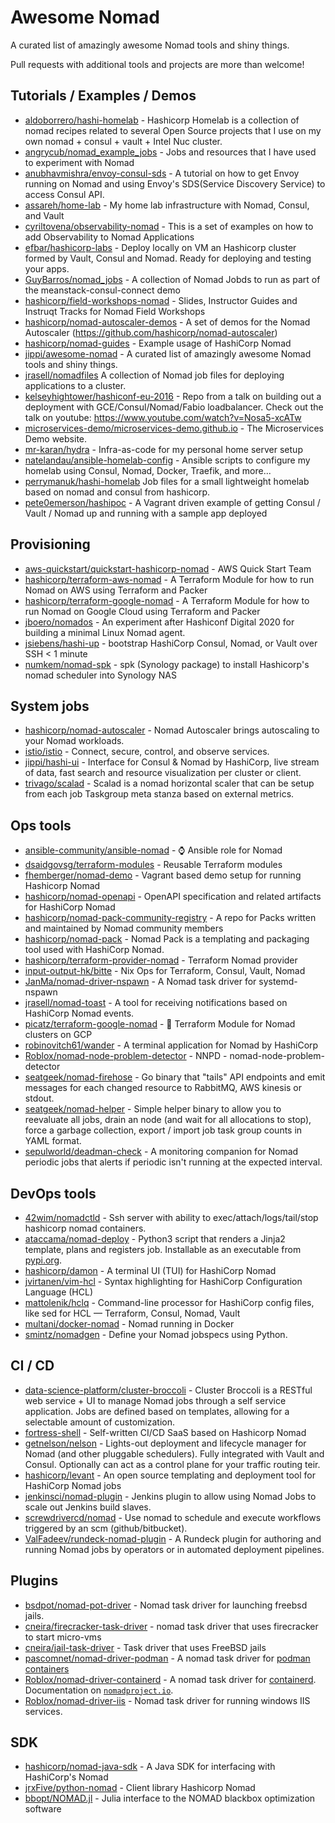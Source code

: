# Awesome Nomad

A curated list of amazingly awesome Nomad tools and shiny things.

Pull requests with additional tools and projects are more than welcome!

## Tutorials / Examples / Demos

- [aldoborrero/hashi-homelab](https://github.com/aldoborrero/hashi-homelab) - Hashicorp Homelab is a collection of nomad recipes related to several Open Source projects that I use on my own nomad + consul + vault + Intel Nuc cluster.
- [angrycub/nomad_example_jobs](https://github.com/angrycub/nomad_example_jobs) - Jobs and resources that I have used to experiment with Nomad
- [anubhavmishra/envoy-consul-sds](https://github.com/anubhavmishra/envoy-consul-sds) - A tutorial on how to get Envoy running on Nomad and using Envoy's SDS(Service Discovery Service) to access Consul API.
- [assareh/home-lab](https://github.com/assareh/home-lab) - My home lab infrastructure with Nomad, Consul, and Vault
- [cyriltovena/observability-nomad](https://github.com/cyriltovena/observability-nomad) - This is a set of examples on how to add Observability to Nomad Applications
- [efbar/hashicorp-labs](https://github.com/efbar/hashicorp-labs) - Deploy locally on VM an Hashicorp cluster formed by Vault, Consul and Nomad. Ready for deploying and testing your apps.
- [GuyBarros/nomad_jobs](https://github.com/GuyBarros/nomad_jobs) - A collection of Nomad Jobds to run as part of the meanstack-consul-connect demo
- [hashicorp/field-workshops-nomad](https://github.com/hashicorp/field-workshops-nomad) - Slides, Instructor Guides and Instruqt Tracks for Nomad Field Workshops
- [hashicorp/nomad-autoscaler-demos](https://github.com/hashicorp/nomad-autoscaler-demos) - A set of demos for the Nomad Autoscaler (https://github.com/hashicorp/nomad-autoscaler)
- [hashicorp/nomad-guides](https://github.com/hashicorp/nomad-guides) - Example usage of HashiCorp Nomad
- [jippi/awesome-nomad](https://github.com/jippi/awesome-nomad) - A curated list of amazingly awesome Nomad tools and shiny things.
- [jrasell/nomadfiles](https://github.com/jrasell/nomadfiles) A collection of Nomad job files for deploying applications to a cluster.
- [kelseyhightower/hashiconf-eu-2016](https://github.com/kelseyhightower/hashiconf-eu-2016) - Repo from a talk on building out a deployment with GCE/Consul/Nomad/Fabio loadbalancer. Check out the talk on youtube: <https://www.youtube.com/watch?v=Nosa5-xcATw>
- [microservices-demo/microservices-demo.github.io](https://github.com/microservices-demo/microservices-demo.github.io) - The Microservices Demo website.
- [mr-karan/hydra](https://github.com/mr-karan/hydra) - Infra-as-code for my personal home server setup
- [natelandau/ansible-homelab-config](https://github.com/natelandau/ansible-homelab-config) - Ansible scripts to configure my homelab using Consul, Nomad, Docker, Traefik, and more...
- [perrymanuk/hashi-homelab](https://github.com/perrymanuk/hashi-homelab) Job files for a small lightweight homelab based on nomad and consul from hashicorp.
- [pete0emerson/hashipoc](https://github.com/pete0emerson/hashipoc) - A Vagrant driven example of getting Consul / Vault / Nomad up and running with a sample app deployed

## Provisioning

- [aws-quickstart/quickstart-hashicorp-nomad](https://github.com/aws-quickstart/quickstart-hashicorp-nomad) - AWS Quick Start Team
- [hashicorp/terraform-aws-nomad](https://github.com/hashicorp/terraform-aws-nomad) - A Terraform Module for how to run Nomad on AWS using Terraform and Packer
- [hashicorp/terraform-google-nomad](https://github.com/hashicorp/terraform-google-nomad) - A Terraform Module for how to run Nomad on Google Cloud using Terraform and Packer
- [jboero/nomados](https://github.com/jboero/nomados) - An experiment after Hashiconf Digital 2020 for building a minimal Linux Nomad agent.
- [jsiebens/hashi-up](https://github.com/jsiebens/hashi-up) - bootstrap HashiCorp Consul, Nomad, or Vault over SSH < 1 minute
- [numkem/nomad-spk](https://github.com/numkem/nomad-spk) - spk (Synology package) to install Hashicorp's nomad scheduler into Synology NAS

## System jobs

- [hashicorp/nomad-autoscaler](https://github.com/hashicorp/nomad-autoscaler) - Nomad Autoscaler brings autoscaling to your Nomad workloads.
- [istio/istio](https://github.com/istio/istio) - Connect, secure, control, and observe services.
- [jippi/hashi-ui](https://github.com/jippi/hashi-ui) - Interface for Consul & Nomad by HashiCorp, live stream of data, fast search and resource visualization per cluster or client.
- [trivago/scalad](https://github.com/trivago/scalad) - Scalad is a nomad horizontal scaler that can be setup from each job Taskgroup meta stanza based on external metrics.

## Ops tools

- [ansible-community/ansible-nomad](https://github.com/ansible-community/ansible-nomad) - :watch: Ansible role for Nomad
- [dsaidgovsg/terraform-modules](https://github.com/dsaidgovsg/terraform-modules) - Reusable Terraform modules
- [fhemberger/nomad-demo](https://github.com/fhemberger/nomad-demo) - Vagrant based demo setup for running Hashicorp Nomad
- [hashicorp/nomad-openapi](https://github.com/hashicorp/nomad-openapi) - OpenAPI specification and related artifacts for HashiCorp Nomad
- [hashicorp/nomad-pack-community-registry](https://github.com/hashicorp/nomad-pack-community-registry) - A repo for Packs written and maintained by Nomad community members
- [hashicorp/nomad-pack](https://github.com/hashicorp/nomad-pack) - Nomad Pack is a templating and packaging tool used with HashiCorp Nomad.
- [hashicorp/terraform-provider-nomad](https://github.com/hashicorp/terraform-provider-nomad) - Terraform Nomad provider
- [input-output-hk/bitte](https://github.com/input-output-hk/bitte) - Nix Ops for Terraform, Consul, Vault, Nomad
- [JanMa/nomad-driver-nspawn](https://github.com/JanMa/nomad-driver-nspawn) - A Nomad task driver for systemd-nspawn
- [jrasell/nomad-toast](https://github.com/jrasell/nomad-toast) - A tool for receiving notifications based on HashiCorp Nomad events.
- [picatz/terraform-google-nomad](https://github.com/picatz/terraform-google-nomad) - 📗 Terraform Module for Nomad clusters on GCP
- [robinovitch61/wander](https://github.com/robinovitch61/wander) - A terminal application for Nomad by HashiCorp
- [Roblox/nomad-node-problem-detector](https://github.com/Roblox/nomad-node-problem-detector) - NNPD - nomad-node-problem-detector
- [seatgeek/nomad-firehose](https://github.com/seatgeek/nomad-firehose) - Go binary that "tails" API endpoints and emit messages for each changed resource to RabbitMQ, AWS kinesis or stdout.
- [seatgeek/nomad-helper](https://github.com/seatgeek/nomad-helper) - Simple helper binary to allow you to reevaluate all jobs, drain an node (and wait for all allocations to stop), force a garbage collection, export / import job task group counts in YAML format.
- [sepulworld/deadman-check](https://github.com/sepulworld/deadman-check) - A monitoring companion for Nomad periodic jobs that alerts if periodic isn't running at the expected interval.

## DevOps tools

- [42wim/nomadctld](https://github.com/42wim/nomadctld) - Ssh server with ability to exec/attach/logs/tail/stop hashicorp nomad containers.
- [ataccama/nomad-deploy](https://github.com/ataccama/nomad-deploy) - Python3 script that renders a Jinja2 template, plans and registers job. Installable as an executable from [pypi.org](https://pypi.org/project/nomad-deploy/).
- [hashicorp/damon](https://github.com/hashicorp/damon) - A terminal UI (TUI) for HashiCorp Nomad
- [jvirtanen/vim-hcl](https://github.com/jvirtanen/vim-hcl) - Syntax highlighting for HashiCorp Configuration Language (HCL)
- [mattolenik/hclq](https://github.com/mattolenik/hclq) - Command-line processor for HashiCorp config files, like sed for HCL — Terraform, Consul, Nomad, Vault
- [multani/docker-nomad](https://github.com/multani/docker-nomad) - Nomad running in Docker
- [smintz/nomadgen](https://github.com/smintz/nomadgen) - Define your Nomad jobspecs using Python.

## CI / CD

- [data-science-platform/cluster-broccoli](https://github.com/data-science-platform/cluster-broccoli) - Cluster Broccoli is a RESTful web service + UI to manage Nomad jobs through a self service application. Jobs are defined based on templates, allowing for a selectable amount of customization.
- [fortress-shell](https://github.com/fortress-shell/fortress-shell) - Self-written CI/CD SaaS based on Hashicorp Nomad
- [getnelson/nelson](https://getnelson.io/) - Lights-out deployment and lifecycle manager for Nomad (and other pluggable schedulers). Fully integrated with Vault and Consul. Optionally can act as a control plane for your traffic routing teir.
- [hashicorp/levant](https://github.com/hashicorp/levant) - An open source templating and deployment tool for HashiCorp Nomad jobs
- [jenkinsci/nomad-plugin](https://github.com/jenkinsci/nomad-plugin) - Jenkins plugin to allow using Nomad Jobs to scale out Jenkins build slaves.
- [screwdrivercd/nomad](http://screwdriver.cd/) - Use nomad to schedule and execute workflows triggered by an scm (github/bitbucket).
- [ValFadeev/rundeck-nomad-plugin](https://github.com/ValFadeev/rundeck-nomad-plugin) - A Rundeck plugin for authoring and running Nomad jobs by operators or in automated deployment pipelines.

## Plugins

- [bsdpot/nomad-pot-driver](https://github.com/bsdpot/nomad-pot-driver) - Nomad task driver for launching freebsd jails.
- [cneira/firecracker-task-driver](https://github.com/cneira/firecracker-task-driver) - nomad task driver that uses firecracker to start micro-vms
- [cneira/jail-task-driver](https://github.com/cneira/jail-task-driver) - Task driver that uses FreeBSD jails
- [pascomnet/nomad-driver-podman](https://github.com/pascomnet/nomad-driver-podman) - A nomad task driver for [podman containers](https://podman.io)
- [Roblox/nomad-driver-containerd](https://github.com/Roblox/nomad-driver-containerd) - A nomad task driver for [containerd](https://containerd.io). Documentation on [`nomadproject.io`](https://www.nomadproject.io/docs/drivers/external/containerd).
- [Roblox/nomad-driver-iis](https://github.com/Roblox/nomad-driver-iis) - Nomad task driver for running windows IIS services.

## SDK

- [hashicorp/nomad-java-sdk](https://github.com/hashicorp/nomad-java-sdk) - A Java SDK for interfacing with HashiCorp's Nomad
- [jrxFive/python-nomad](https://github.com/jrxFive/python-nomad) - Client library Hashicorp Nomad
- [bbopt/NOMAD.jl](https://github.com/bbopt/NOMAD.jl) - Julia interface to the NOMAD blackbox optimization software
